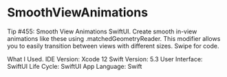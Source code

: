 # SmoothViewAnimations

Tip #455: Smooth View Animations SwiftUI. Create smooth in-view animations like these using .matchedGeometryReader. This modifier allows you to easily transition between views with different sizes. Swipe for code.

What I Used.
IDE Version: Xcode 12
Swift Version: 5.3
User Interface: SwiftUI
Life Cycle: SwiftUI App
Language: Swift
